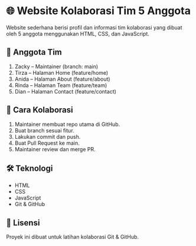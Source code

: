 # 🌐 Website Kolaborasi Tim 5 Anggota

Website sederhana berisi profil dan informasi tim kolaborasi yang dibuat oleh 5 anggota menggunakan HTML, CSS, dan JavaScript.

## 👥 Anggota Tim
1. Zacky – Maintainer (branch: main)
2. Tirza – Halaman Home (feature/home)
3. Anida – Halaman About (feature/about)
4. Rinda – Halaman Team (feature/team)
5. Dian – Halaman Contact (feature/contact)

## 🚀 Cara Kolaborasi
1. Maintainer membuat repo utama di GitHub.
2. Buat branch sesuai fitur.
3. Lakukan commit dan push.
4. Buat Pull Request ke main.
5. Maintainer review dan merge PR.

## 🛠️ Teknologi
- HTML
- CSS
- JavaScript
- Git & GitHub

## 📄 Lisensi
Proyek ini dibuat untuk latihan kolaborasi Git & GitHub.

  
